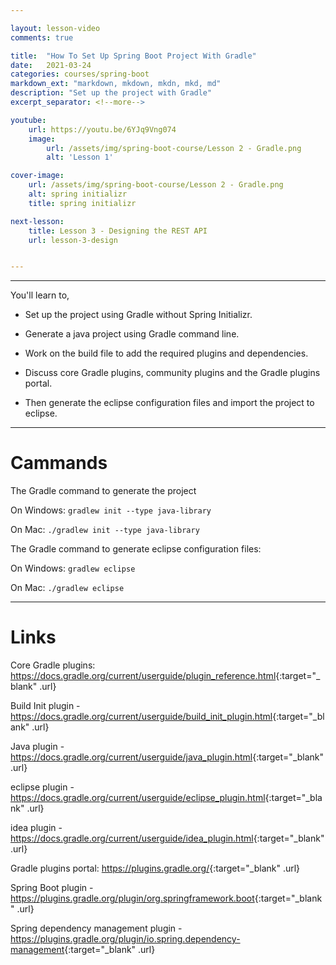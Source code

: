 ```yaml
---

layout: lesson-video
comments: true

title:  "How To Set Up Spring Boot Project With Gradle"
date:   2021-03-24
categories: courses/spring-boot
markdown_ext: "markdown, mkdown, mkdn, mkd, md"
description: "Set up the project with Gradle"
excerpt_separator: <!--more-->

youtube:
    url: https://youtu.be/6YJq9Vng074
    image:
        url: /assets/img/spring-boot-course/Lesson 2 - Gradle.png
        alt: 'Lesson 1'

cover-image: 
    url: /assets/img/spring-boot-course/Lesson 2 - Gradle.png
    alt: spring initializr
    title: spring initializr

next-lesson:
    title: Lesson 3 - Designing the REST API
    url: lesson-3-design


---
```


<span id="ezoic-pub-video-placeholder-4"></span>

<hr class="gray">

You'll learn to,

- Set up the project using Gradle without Spring Initializr.

- Generate a java project using Gradle command line.

- Work on the build file to add the required plugins and dependencies.

- Discuss core Gradle plugins, community plugins and the Gradle plugins portal.

- Then generate the eclipse configuration files and import the project to eclipse.


<hr class="gray">

# Cammands

The Gradle command to generate the project

On Windows: `gradlew init --type java-library`

On Mac: `./gradlew init --type java-library`



The Gradle command to generate eclipse configuration files:

On Windows:  `gradlew eclipse`

On Mac: `./gradlew eclipse`

<hr class="gray">

# Links

Core Gradle plugins: <https://docs.gradle.org/current/userguide/plugin_reference.html>{:target="_blank" .url}

Build Init plugin - <https://docs.gradle.org/current/userguide/build_init_plugin.html>{:target="_blank" .url}

Java plugin - <https://docs.gradle.org/current/userguide/java_plugin.html>{:target="_blank" .url}

eclipse plugin - <https://docs.gradle.org/current/userguide/eclipse_plugin.html>{:target="_blank" .url}

idea plugin - <https://docs.gradle.org/current/userguide/idea_plugin.html>{:target="_blank" .url}

Gradle plugins portal:  <https://plugins.gradle.org/>{:target="_blank" .url}

Spring Boot plugin - <https://plugins.gradle.org/plugin/org.springframework.boot>{:target="_blank" .url}

Spring dependency management plugin - <https://plugins.gradle.org/plugin/io.spring.dependency-management>{:target="_blank" .url}





